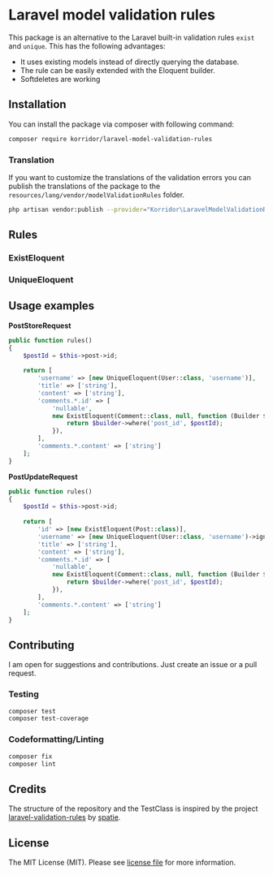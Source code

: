 # Laravel model validation rules

This package is an alternative to the Laravel built-in validation rules `exist` and `unique`.
This has the following advantages:

 - It uses existing models instead of directly querying the database.
 - The rule can be easily extended with the Eloquent builder.
 - Softdeletes are working

## Installation

You can install the package via composer with following command:

```bash
composer require korridor/laravel-model-validation-rules
```

### Translation

If you want to customize the translations of the validation errors you can publish the translations 
of the package to the `resources/lang/vendor/modelValidationRules` folder.

```bash
php artisan vendor:publish --provider="Korridor\LaravelModelValidationRules\ModelValidationServiceProvider"
```

## Rules

### ExistEloquent

### UniqueEloquent

## Usage examples

**PostStoreRequest**

```php
public function rules()
{
    $postId = $this->post->id;
    
    return [
        'username' => [new UniqueEloquent(User::class, 'username')],
        'title' => ['string'],
        'content' => ['string'],
        'comments.*.id' => [
            'nullable',
            new ExistEloquent(Comment::class, null, function (Builder $builder) use ($postId) {
                return $builder->where('post_id', $postId);
            }),
        ],
        'comments.*.content' => ['string']
    ];
}
```

**PostUpdateRequest**

```php
public function rules()
{
    $postId = $this->post->id;
    
    return [
        'id' => [new ExistEloquent(Post::class)],
        'username' => [new UniqueEloquent(User::class, 'username')->ignore($postId)],
        'title' => ['string'],
        'content' => ['string'],
        'comments.*.id' => [
            'nullable',
            new ExistEloquent(Comment::class, null, function (Builder $builder) use ($postId) {
                return $builder->where('post_id', $postId);
            }),
        ],
        'comments.*.content' => ['string']
    ];
}
```

## Contributing

I am open for suggestions and contributions. Just create an issue or a pull request.

### Testing

```bash
composer test
composer test-coverage
```

### Codeformatting/Linting

```bash
composer fix
composer lint
```

## Credits

The structure of the repository and the TestClass is inspired by the 
project [laravel-validation-rules](https://github.com/spatie/laravel-validation-rules) by [spatie](https://github.com/spatie).

## License

The MIT License (MIT). Please see [license file](license.md) for more information.
